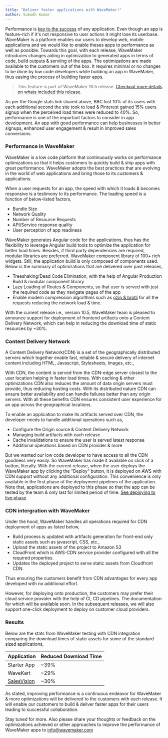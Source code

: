 ```yaml
---
title: "Deliver faster applications with WaveMaker!"
author: Subodh Kumar
---
```


Performance is [key to the success](https://developers.google.com/web/fundamentals/performance/why-performance-matters) of any application. Even though an app is feature-rich if it's not responsive to user actions it might lose its userbase. WaveMaker is a platform enables our users to develop web, mobile applications and we would like to enable theses apps to performance as well as possible. Towards this goal, with each release, WaveMaker introduces changes aiding in optimization to generated apps in terms of code, build outputs & serviing of the apps. The optimizations are made available to the customers out of the box. It requires minimal or no changes to be done by low code developers while building an app in WaveMaker, thus easing the process of building faster apps.

<!-- truncate -->

> This feature is part of WaveMaker 10.5 release. [Checkout more details on whats included this release](learn/wavemaker-release-notes/v10-5-0). 

As per the Google stats link shared above, BBC lost 10% of its users with each additional second the site took to load & Pinterest gained 15% users signup when the perceived load times were reduced to 40%. So, performance is one of the important factors to consider in app development. An app with good performance can help businesses in better signups, enhanced user engagement & result in improved sales conversions.

### Performance in WaveMaker

WaveMaker is a low code platform that continuously works on performance optimizations so that it helps customers to quickly build & ship apps with great performance. WaveMaker adopts the best practices that are evolving in the world of web applications and bring those to its customers & applications.

When a user requests for an app, the speed with which it loads & becomes responsive is a testimony to its performance. The loading speed is a function of below-listed factors,

* Bundle Size
* Network Quality
* Number of Resource Requests
* API/Service response quality
* User perception of app readiness

WaveMaker generates Angular code for the applications, thus has the flexibility to leverage Angular build tools to optimize the application for better load times. Besides, if third party dependencies are required, modular libraries are preferred. WaveMaker component library of 100+ rich widgets. Still, the application build is only composed of components used. Below is the summary of optimizations that are delivered over past releases,

* Treeshaking/Dead Code Elimination, with the help of Angular Production Build & modular component library
* Lazy Loading of Routes & Components, so that user is served with just the required code as they navigate pages of the app
* Enable modern compression algorithms such as [gzip & brotli](https://www.wavemaker.com/faster-page-load-times-using-brotli-compression/) for all the requests reducing the network load & time.

With the current release i.e., version 10.5, WaveMaker team is pleased to announce support for deployment of frontend artifacts onto a Content Delivery Network, which can help in reducing the download time of static resources by ~30%.

### Content Delivery Network
A Content Delivery Network(CDN) is a set of the geographically distributed servers which together enable fast, reliable & secure delivery of internet content including HTML, Javascript, Stylesheets, Images, etc., 

With CDN, the content is served from the CDN-edge server closest to the user location helping in faster load times. With caching & other optimizations CDN also reduces the amount of data origin servers must provide, thus reducing hosting costs. With its distributed nature CDN can ensure better availability and can handle failures better than any origin servers. With all these benefits CDN ensures consistent user experience for an app across the geographical locations. 

To enable an application to make its artifacts served over CDN, the developer needs to handle additional operations such as,
* Configure the Origin source & Content Delivery Network
* Managing build artifacts with each release
* Cache invalidations to ensure the user is served latest response
* Additional operations based on CDN provider & more

But we wanted our low code developer to have access to all the CDN goodness very easily. So WaveMaker has made it available on click of a button, literally. With the current release, when the user deploys the WaveMaker app by clicking the "Deploy" button, it is deployed on AWS with CDN support without any additional configuration. This convenience is only available in the first phase of the deployment pipelines of the application. Note that, applications are deployed to this phase so that the app can be tested by the team & only last for limited period of time. [See deploying to live phase](https://www.wavemaker.com/learn/app-development/deployment/manage-deployed-apps#configure-live-phase).

### CDN intergration with WaveMaker

Under the hood, WaveMaker handles all operations required for CDN deployment of apps as listed below,
* Build process is updated with artifacts generation for front-end only static assets such as javascript, CSS, etc.,
* Upload the static assets of the project to Amazon S3
* CloudFront which is AWS-CDN service provider configured with all the required properties.
* Updates the deployed project to serve static assets from Cloudfront CDN.

Thus ensuring the customers benefit from CDN advantages for every app developed with no additional effort.

However, for deploying onto production, the customers may prefer their cloud service provider with the help of CI, CD pipelines. The documentation for which will be available soon. In the subsequent releases, we will also support one-click deployment to deploy on customer cloud providers. 

### Results

Below are the stats from WaveMaker testing with CDN integration comparing the download times of static assets for some of the standard sized applications,

| Application | Reduced Download Time |
|-------------|-----------------------|
| Starter App |                   ~39%|
| WaveKart    |                   ~29%| 
| [SalesVision](https://www.wavemaker.com/showcase/docs/salesVision) |                   ~30%| 

As stated, improving performance is a continuous endeavor for WaveMaker & more optimizations will be delivered to the customers with each release. It will enable our customers to build & deliver faster apps for their users leading to successful collaboration.

Stay tuned for more.  Also please share your thoughts or feedback on the optimizations achieved or other approaches to improve the performance of WaveMaker apps to info@wavemaker.com
